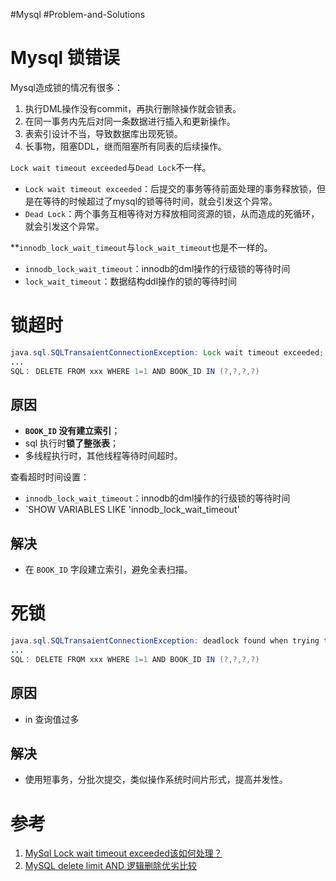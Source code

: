 #Mysql #Problem-and-Solutions 

# Mysql 锁错误
Mysql造成锁的情况有很多：

1.  执行DML操作没有commit，再执行删除操作就会锁表。
2.  在同一事务内先后对同一条数据进行插入和更新操作。
3.  表索引设计不当，导致数据库出现死锁。
4.  长事物，阻塞DDL，继而阻塞所有同表的后续操作。

`Lock wait timeout exceeded`与`Dead Lock`不一样。

-   `Lock wait timeout exceeded`：后提交的事务等待前面处理的事务释放锁，但是在等待的时候超过了mysql的锁等待时间，就会引发这个异常。
-   `Dead Lock`：两个事务互相等待对方释放相同资源的锁，从而造成的死循环，就会引发这个异常。


**`innodb_lock_wait_timeout`与`lock_wait_timeout`也是不一样的。

-   `innodb_lock_wait_timeout`：innodb的dml操作的行级锁的等待时间
-   `lock_wait_timeout`：数据结构ddl操作的锁的等待时间


# 锁超时
```java
java.sql.SQLTransaientConnectionException: Lock wait timeout exceeded;
...
SQL： DELETE FROM xxx WHERE 1=1 AND BOOK_ID IN (?,?,?,?)
```

## 原因
- **`BOOK_ID` 没有建立索引**；
- sql 执行时**锁了整张表**；
- 多线程执行时，其他线程等待时间超时。

查看超时时间设置：
-  `innodb_lock_wait_timeout`：innodb的dml操作的行级锁的等待时间
-  `SHOW VARIABLES LIKE 'innodb_lock_wait_timeout'

## 解决
- 在 `BOOK_ID` 字段建立索引，避免全表扫描。


# 死锁

```java
java.sql.SQLTransaientConnectionException: deadlock found when trying to get lock;
...
SQL： DELETE FROM xxx WHERE 1=1 AND BOOK_ID IN (?,?,?,?)
```

## 原因
- in 查询值过多

## 解决
- 使用短事务，分批次提交，类似操作系统时间片形式，提高并发性。



# 参考
1. [MySql Lock wait timeout exceeded该如何处理？](https://ningyu1.github.io/site/post/75-mysql-lock-wait-timeout-exceeded/)
2. [MySQL delete limit AND 逻辑删除优劣比较](https://blog.csdn.net/qq_21454973/article/details/109162528)